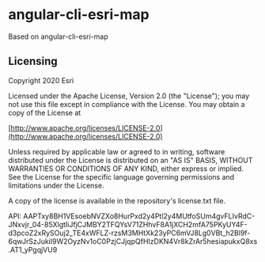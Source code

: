 # angular-cli-esri-map
Based on angular-cli-esri-map

## Licensing

Copyright 2020 Esri

Licensed under the Apache License, Version 2.0 (the "License"); you may not use this file except in compliance with the License. You may obtain a copy of the License at

[http://www.apache.org/licenses/LICENSE-2.0](http://www.apache.org/licenses/LICENSE-2.0)

Unless required by applicable law or agreed to in writing, software distributed under the License is distributed on an "AS IS" BASIS, WITHOUT WARRANTIES OR CONDITIONS OF ANY KIND, either express or implied. See the License for the specific language governing permissions and limitations under the License.

A copy of the license is available in the repository's license.txt file.

API: 
AAPTxy8BH1VEsoebNVZXo8HurPxd2y4Ptl2y4MUtfoSUm4gvFLIvRdC-JNxvjr_04-85XlgtIiJfjCJMBY2TFQYsV71ZHhvF8A1jXCH2mfA75PKyUY4F-d3pcoZ2xRySOuj2_TE4xWFLZ-rzsM3MHtXk23yPC6mVJ8Lg0VBt_h2Bl9f-6qwJrSzJukiI9W2OyzNv1oC0PzjCJjqpQfHIzDKN4Vr8kZrAr5hesiapukxQ8xs.AT1_yPgqjVU9
